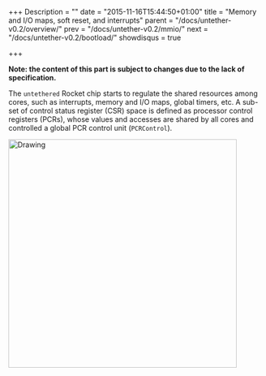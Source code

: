 +++
Description = ""
date = "2015-11-16T15:44:50+01:00"
title = "Memory and I/O maps, soft reset, and interrupts"
parent = "/docs/untether-v0.2/overview/"
prev = "/docs/untether-v0.2/mmio/"
next = "/docs/untether-v0.2/bootload/"
showdisqus = true

+++

**Note: the content of this part is subject to changes due to the lack of specification.**

The `untethered` Rocket chip starts to regulate the shared resources among cores, such as interrupts, memory and I/O maps, global timers, etc. A sub-set of control status register (CSR) space is defined as processor control registers (PCRs), whose values and accesses are shared by all cores and controlled a global PCR control unit (`PCRControl`).

<img src="../figures/pcr_ctl.png" alt="Drawing" style="width: 450px;"/>
